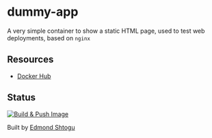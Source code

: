 # dummy-app

A very simple container to show a static HTML page, used to test web deployments, based on `nginx`

## Resources

- [Docker Hub](https://hub.docker.com/r/edmondshtogu/dummy-app/)

## Status
[![Build & Push Image](https://github.com/edmondshtogu/dummy-app/actions/workflows/build-and-push-image.yml/badge.svg)](https://github.com/edmondshtogu/dummy-app/actions/workflows/build-and-push-image.yml)

Built by [Edmond Shtogu](https://github.com/edmondshtogu)
